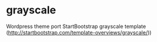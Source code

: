 # grayscale
Wordpress theme port  StartBootstrap grayscale template (http://startbootstrap.com/template-overviews/grayscale/))
